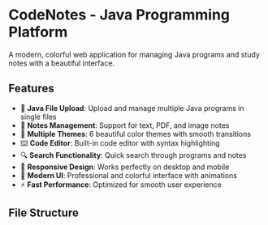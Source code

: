 # CodeNotes - Java Programming Platform

A modern, colorful web application for managing Java programs and study notes with a beautiful interface.

## Features

- 📁 **Java File Upload**: Upload and manage multiple Java programs in single files
- 📝 **Notes Management**: Support for text, PDF, and image notes
- 🎨 **Multiple Themes**: 6 beautiful color themes with smooth transitions
- ⌨️ **Code Editor**: Built-in code editor with syntax highlighting
- 🔍 **Search Functionality**: Quick search through programs and notes
- 📱 **Responsive Design**: Works perfectly on desktop and mobile
- 🎯 **Modern UI**: Professional and colorful interface with animations
- ⚡ **Fast Performance**: Optimized for smooth user experience

## File Structure
